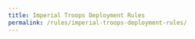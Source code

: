 ```yaml
---
title: Imperial Troops Deployment Rules
permalink: /rules/imperial-troops-deployment-rules/
---
```

